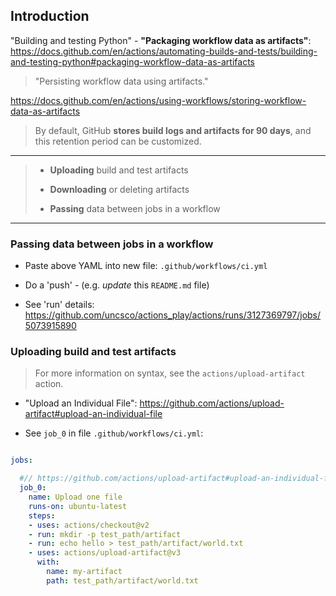 ## Introduction

"Building and testing Python" - **"Packaging workflow data as artifacts"**:
https://docs.github.com/en/actions/automating-builds-and-tests/building-and-testing-python#packaging-workflow-data-as-artifacts

> "Persisting workflow data using artifacts."

https://docs.github.com/en/actions/using-workflows/storing-workflow-data-as-artifacts

> By default, GitHub **stores build logs and artifacts for 90 days**, and this retention period can be customized.

----

> - **Uploading** build and test artifacts
>
> - **Downloading** or deleting artifacts
>
> - **Passing** data between jobs in a workflow

----

### **Passing** data between jobs in a workflow

- Paste above YAML into new file: `.github/workflows/ci.yml`

- Do a 'push' - (e.g. *update* this `README.md` file)

- See 'run' details: https://github.com/uncsco/actions_play/actions/runs/3127369797/jobs/5073915890

### **Uploading** build and test artifacts

> For more information on syntax, see the `actions/upload-artifact` action.

- "Upload an Individual File": https://github.com/actions/upload-artifact#upload-an-individual-file

- See `job_0` in file `.github/workflows/ci.yml`:

```yaml

jobs:

  #// https://github.com/actions/upload-artifact#upload-an-individual-file
  job_0:
    name: Upload one file
    runs-on: ubuntu-latest
    steps:
    - uses: actions/checkout@v2
    - run: mkdir -p test_path/artifact
    - run: echo hello > test_path/artifact/world.txt
    - uses: actions/upload-artifact@v3
      with:
        name: my-artifact
        path: test_path/artifact/world.txt
```

